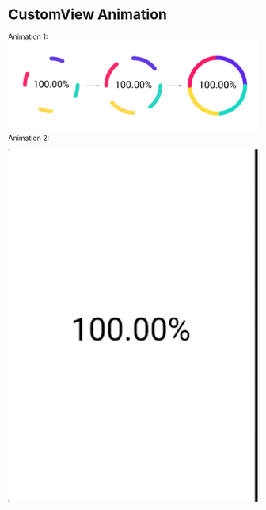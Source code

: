 # CustomView Animation
Animation 1:
![Image alt](https://github.com/EugeneKhomitskiy/CustomViewAnimation/blob/master/parallel.png)
Animation 2:

![Image alt](https://github.com/EugeneKhomitskiy/CustomViewAnimation/blob/master/142734792-c71faf9b-6014-407d-8257-2193cfa70fa2.gif)
